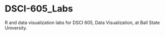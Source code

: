 # DSCI-605_Labs
R and data visualization labs for DSCI 605, Data Visualization, at Ball State University. 
